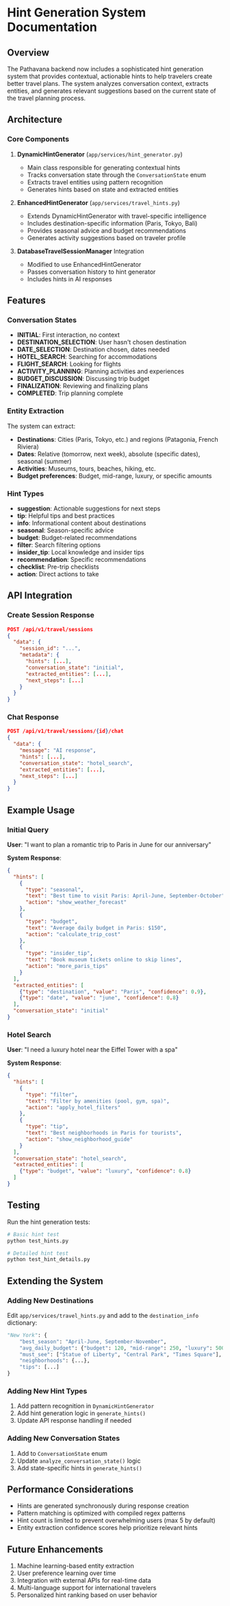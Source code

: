 # Hint Generation System Documentation

## Overview
The Pathavana backend now includes a sophisticated hint generation system that provides contextual, actionable hints to help travelers create better travel plans. The system analyzes conversation context, extracts entities, and generates relevant suggestions based on the current state of the travel planning process.

## Architecture

### Core Components

1. **DynamicHintGenerator** (`app/services/hint_generator.py`)
   - Main class responsible for generating contextual hints
   - Tracks conversation state through the `ConversationState` enum
   - Extracts travel entities using pattern recognition
   - Generates hints based on state and extracted entities

2. **EnhancedHintGenerator** (`app/services/travel_hints.py`)
   - Extends DynamicHintGenerator with travel-specific intelligence
   - Includes destination-specific information (Paris, Tokyo, Bali)
   - Provides seasonal advice and budget recommendations
   - Generates activity suggestions based on traveler profile

3. **DatabaseTravelSessionManager** Integration
   - Modified to use EnhancedHintGenerator
   - Passes conversation history to hint generator
   - Includes hints in AI responses

## Features

### Conversation States
- **INITIAL**: First interaction, no context
- **DESTINATION_SELECTION**: User hasn't chosen destination
- **DATE_SELECTION**: Destination chosen, dates needed
- **HOTEL_SEARCH**: Searching for accommodations
- **FLIGHT_SEARCH**: Looking for flights
- **ACTIVITY_PLANNING**: Planning activities and experiences
- **BUDGET_DISCUSSION**: Discussing trip budget
- **FINALIZATION**: Reviewing and finalizing plans
- **COMPLETED**: Trip planning complete

### Entity Extraction
The system can extract:
- **Destinations**: Cities (Paris, Tokyo, etc.) and regions (Patagonia, French Riviera)
- **Dates**: Relative (tomorrow, next week), absolute (specific dates), seasonal (summer)
- **Activities**: Museums, tours, beaches, hiking, etc.
- **Budget preferences**: Budget, mid-range, luxury, or specific amounts

### Hint Types
- **suggestion**: Actionable suggestions for next steps
- **tip**: Helpful tips and best practices
- **info**: Informational content about destinations
- **seasonal**: Season-specific advice
- **budget**: Budget-related recommendations
- **filter**: Search filtering options
- **insider_tip**: Local knowledge and insider tips
- **recommendation**: Specific recommendations
- **checklist**: Pre-trip checklists
- **action**: Direct actions to take

## API Integration

### Create Session Response
```json
POST /api/v1/travel/sessions
{
  "data": {
    "session_id": "...",
    "metadata": {
      "hints": [...],
      "conversation_state": "initial",
      "extracted_entities": [...],
      "next_steps": [...]
    }
  }
}
```

### Chat Response
```json
POST /api/v1/travel/sessions/{id}/chat
{
  "data": {
    "message": "AI response",
    "hints": [...],
    "conversation_state": "hotel_search",
    "extracted_entities": [...],
    "next_steps": [...]
  }
}
```

## Example Usage

### Initial Query
**User**: "I want to plan a romantic trip to Paris in June for our anniversary"

**System Response**:
```json
{
  "hints": [
    {
      "type": "seasonal",
      "text": "Best time to visit Paris: April-June, September-October",
      "action": "show_weather_forecast"
    },
    {
      "type": "budget",
      "text": "Average daily budget in Paris: $150",
      "action": "calculate_trip_cost"
    },
    {
      "type": "insider_tip",
      "text": "Book museum tickets online to skip lines",
      "action": "more_paris_tips"
    }
  ],
  "extracted_entities": [
    {"type": "destination", "value": "Paris", "confidence": 0.9},
    {"type": "date", "value": "june", "confidence": 0.8}
  ],
  "conversation_state": "initial"
}
```

### Hotel Search
**User**: "I need a luxury hotel near the Eiffel Tower with a spa"

**System Response**:
```json
{
  "hints": [
    {
      "type": "filter",
      "text": "Filter by amenities (pool, gym, spa)",
      "action": "apply_hotel_filters"
    },
    {
      "type": "tip",
      "text": "Best neighborhoods in Paris for tourists",
      "action": "show_neighborhood_guide"
    }
  ],
  "conversation_state": "hotel_search",
  "extracted_entities": [
    {"type": "budget", "value": "luxury", "confidence": 0.8}
  ]
}
```

## Testing

Run the hint generation tests:
```bash
# Basic hint test
python test_hints.py

# Detailed hint test
python test_hint_details.py
```

## Extending the System

### Adding New Destinations
Edit `app/services/travel_hints.py` and add to the `destination_info` dictionary:
```python
"New York": {
    "best_season": "April-June, September-November",
    "avg_daily_budget": {"budget": 120, "mid-range": 250, "luxury": 500},
    "must_see": ["Statue of Liberty", "Central Park", "Times Square"],
    "neighborhoods": {...},
    "tips": [...]
}
```

### Adding New Hint Types
1. Add pattern recognition in `DynamicHintGenerator`
2. Add hint generation logic in `generate_hints()`
3. Update API response handling if needed

### Adding New Conversation States
1. Add to `ConversationState` enum
2. Update `analyze_conversation_state()` logic
3. Add state-specific hints in `generate_hints()`

## Performance Considerations
- Hints are generated synchronously during response creation
- Pattern matching is optimized with compiled regex patterns
- Hint count is limited to prevent overwhelming users (max 5 by default)
- Entity extraction confidence scores help prioritize relevant hints

## Future Enhancements
1. Machine learning-based entity extraction
2. User preference learning over time
3. Integration with external APIs for real-time data
4. Multi-language support for international travelers
5. Personalized hint ranking based on user behavior